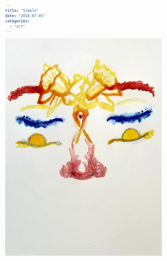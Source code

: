 ```yaml
---
title: "Simple"
date: "2018-07-05"
categories: 
  - "art"
---
```


![](/images/wp-content/uploads/2018/07/Screenshot-from-2018-07-04-20-31-06.png)
